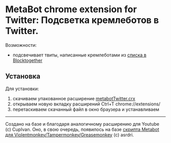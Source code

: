 # MetaBot chrome extension for Twitter: Подсветка кремлеботов в Twitter.

Возможности:
- подсвечивает твиты, написанные кремлеботами из [списка в Blocktogether](https://blocktogether.org/show-blocks/SiJai3FyVmodO0XxkL2r-pezIK_oahHRwqv9I6U3)


## Установка

Для установки:
1. скачиваем упакованное расширение [metabotTwitter.crx](https://raw.githubusercontent.com/antibot4navalny/metabot/master/metabotTwitter.crx)
2. открываем новую вкладку расширений Ctrl+T chrome://extensions/
3. перетаскиваем скачанный файл в окно браузера и устанавливаем

----
Создано на базе и благодаря аналогичному расширению для Youtube (c) CupIvan. Оно, в свою очередь, появилось на базе [скрипта Metabot для Violentmonkey/Tampermonkey/Greasemonkey](https://github.com/asrdri/yt-metabot-user-js) (c) asrdri.
